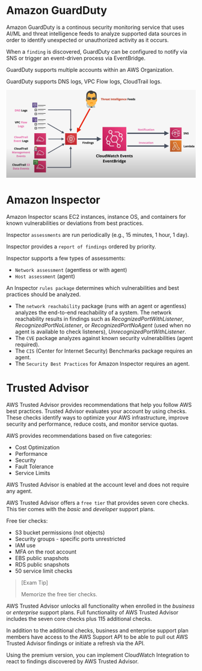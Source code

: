 # Amazon GuardDuty

Amazon GuardDuty is a continous security monitoring service that uses AI/ML and threat intelligence feeds to analyze supported data sources in order to identify unexpected or unauthorized activity as it occurs.

When a `finding` is discovered, GuardDuty can be configured to notify via SNS or trigger an event-driven process via EventBridge. 

GuardDuty supports multiple accounts within an AWS Organization.

GuardDuty supports DNS logs, VPC Flow logs, CloudTrail logs.

![Amazon GuardDuty](./static/images/guardduty.png)

# Amazon Inspector

Amazon Inspector scans EC2 instances, instance OS, and containers for known vulnerabilities or deviations from best practices.

Inspector `assessments` are run periodically (e.g., 15 minutes, 1 hour, 1 day).

Inspector provides a `report of findings` ordered by priority.

Inspector supports a few types of assessments:
- `Network assessment` (agentless or with agent)
- `Host assessment` (agent)

An Inspector `rules package` determines which vulnerabilities and best practices should be analyzed.
- The `network reachability` package (runs with an agent or agentless) analyzes the end-to-end reachability of a system. The network reachability results in findings such as *RecognizedPortWithListener*, *RecognizedPortNoListener*, or *RecognizedPortNoAgent* (used when no agent is available to check listeners), *UnrecognizedPortWithListener*.
- The `CVE` package analyzes against known security vulnerabilities (agent required).
- The `CIS` (Center for Internet Security) Benchmarks package requires an agent.
- The `Security Best Practices` for Amazon Inspector requires an agent.

# Trusted Advisor

AWS Trusted Advisor provides recommendations that help you follow AWS best practices. Trusted Advisor evaluates your account by using checks. These checks identify ways to optimize your AWS infrastructure, improve security and performance, reduce costs, and monitor service quotas.

AWS provides recommendations based on five categories:
- Cost Optimization
- Performance
- Security
- Fault Tolerance
- Service Limits

AWS Trusted Advisor is enabled at the account level and does not require any agent.

AWS Trusted Advisor offers a `free tier` that provides seven core checks. This tier comes with the *basic* and *developer* support plans.

Free tier checks:
- S3 bucket permissions (not objects)
- Security groups - specific ports unrestricted
- IAM use
- MFA on the root account
- EBS public snapshots
- RDS public snapshots
- 50 service limit checks

> [Exam Tip]
>
> Memorize the free tier checks.

AWS Trusted Advisor unlocks all functionality when enrolled in the *business* or *enterprise* support plans. Full functionality of AWS Trusted Advisor includes the seven core checks plus 115 additional checks.

In addition to the additional checks, business and enterprise support plan members have access to the AWS Support API to be able to pull out AWS Trusted Advisor findings or initiate a refresh via the API.

Using the premium version, you can implement CloudWatch Integration to react to findings discovered by AWS Trusted Advisor.